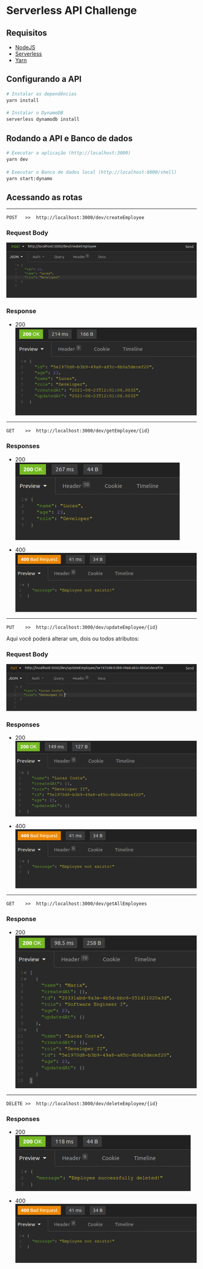 # Serverless API Challenge

## Requisitos

* [NodeJS](https://nodejs.org/en/)
* [Serverless](https://www.serverless.com/framework/docs/getting-started/)
* [Yarn](https://yarnpkg.com/)

## Configurando a API
```bash
# Instalar as dependências
yarn install

# Instalar o DynamoDB
serverless dynamodb install

```

## Rodando a API e Banco de dados
```bash
# Executar a aplicação (http://localhost:3000)
yarn dev

# Executar o Banco de dados local (http://localhost:8000/shell)
yarn start:dynamo

```

## Acessando as rotas
----
```
POST   >>  http://localhost:3000/dev/createEmployee
```
### Request Body

<img src="./screenshots/post-request.png"/>

### Response

* 200
<br><img src="./screenshots/post-response-200.png"/>
----
```
GET    >>  http://localhost:3000/dev/getEmployee/{id}
```
### Responses

* 200
<br><img src="./screenshots/get-response-200.png"/>

* 400
<br><img src="./screenshots/get-response-400.png"/>
----
```
PUT    >>  http://localhost:3000/dev/updateEmployee/{id}
```
Aqui você poderá alterar um, dois ou todos atributos:

### Request Body

<img src="./screenshots/put-request.png"/>

### Responses

* 200
<br><img src="./screenshots/put-response.png"/>

* 400
<br><img src="./screenshots/get-response-400.png"/>
----
```
GET    >>  http://localhost:3000/dev/getAllEmployees
```
### Response

* 200
<br><img src="./screenshots/getall-response.png"/>
----
```
DELETE >>  http://localhost:3000/dev/deleteEmployee/{id}
```
### Responses

* 200
<br><img src="./screenshots/delete-response.png"/>

* 400
<br><img src="./screenshots/get-response-400.png"/>
